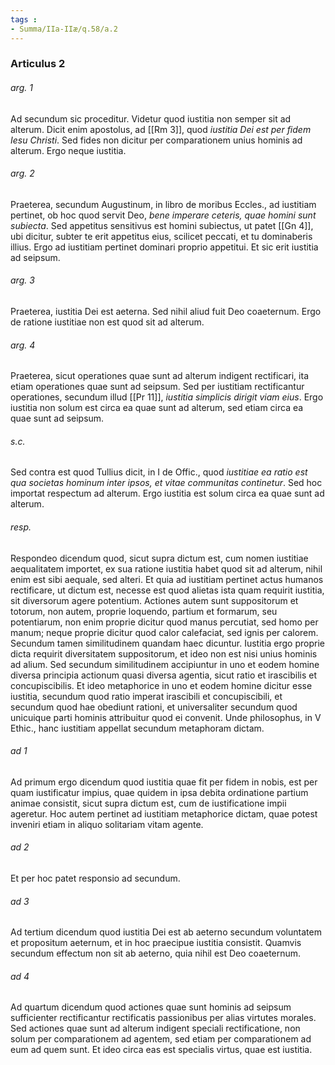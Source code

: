 ```yaml
---
tags : 
- Summa/IIa-IIæ/q.58/a.2
---
```


### Articulus 2

###### arg. 1
Ad secundum sic proceditur. Videtur quod iustitia non semper sit ad alterum. Dicit enim apostolus, ad [[Rm 3]], quod *iustitia Dei est per fidem Iesu Christi*. Sed fides non dicitur per comparationem unius hominis ad alterum. Ergo neque iustitia.

###### arg. 2
Praeterea, secundum Augustinum, in libro de moribus Eccles., ad iustitiam pertinet, ob hoc quod servit Deo, *bene imperare ceteris, quae homini sunt subiecta*. Sed appetitus sensitivus est homini subiectus, ut patet [[Gn 4]], ubi dicitur, subter te erit appetitus eius, scilicet peccati, et tu dominaberis illius. Ergo ad iustitiam pertinet dominari proprio appetitui. Et sic erit iustitia ad seipsum.

###### arg. 3
Praeterea, iustitia Dei est aeterna. Sed nihil aliud fuit Deo coaeternum. Ergo de ratione iustitiae non est quod sit ad alterum.

###### arg. 4
Praeterea, sicut operationes quae sunt ad alterum indigent rectificari, ita etiam operationes quae sunt ad seipsum. Sed per iustitiam rectificantur operationes, secundum illud [[Pr 11]], *iustitia simplicis dirigit viam eius*. Ergo iustitia non solum est circa ea quae sunt ad alterum, sed etiam circa ea quae sunt ad seipsum.

###### s.c.
Sed contra est quod Tullius dicit, in I de Offic., quod *iustitiae ea ratio est qua societas hominum inter ipsos, et vitae communitas continetur*. Sed hoc importat respectum ad alterum. Ergo iustitia est solum circa ea quae sunt ad alterum.

###### resp.
Respondeo dicendum quod, sicut supra dictum est, cum nomen iustitiae aequalitatem importet, ex sua ratione iustitia habet quod sit ad alterum, nihil enim est sibi aequale, sed alteri. Et quia ad iustitiam pertinet actus humanos rectificare, ut dictum est, necesse est quod alietas ista quam requirit iustitia, sit diversorum agere potentium. Actiones autem sunt suppositorum et totorum, non autem, proprie loquendo, partium et formarum, seu potentiarum, non enim proprie dicitur quod manus percutiat, sed homo per manum; neque proprie dicitur quod calor calefaciat, sed ignis per calorem. Secundum tamen similitudinem quandam haec dicuntur. Iustitia ergo proprie dicta requirit diversitatem suppositorum, et ideo non est nisi unius hominis ad alium. Sed secundum similitudinem accipiuntur in uno et eodem homine diversa principia actionum quasi diversa agentia, sicut ratio et irascibilis et concupiscibilis. Et ideo metaphorice in uno et eodem homine dicitur esse iustitia, secundum quod ratio imperat irascibili et concupiscibili, et secundum quod hae obediunt rationi, et universaliter secundum quod unicuique parti hominis attribuitur quod ei convenit. Unde philosophus, in V Ethic., hanc iustitiam appellat secundum metaphoram dictam.

###### ad 1
Ad primum ergo dicendum quod iustitia quae fit per fidem in nobis, est per quam iustificatur impius, quae quidem in ipsa debita ordinatione partium animae consistit, sicut supra dictum est, cum de iustificatione impii ageretur. Hoc autem pertinet ad iustitiam metaphorice dictam, quae potest inveniri etiam in aliquo solitariam vitam agente.

###### ad 2
Et per hoc patet responsio ad secundum.

###### ad 3
Ad tertium dicendum quod iustitia Dei est ab aeterno secundum voluntatem et propositum aeternum, et in hoc praecipue iustitia consistit. Quamvis secundum effectum non sit ab aeterno, quia nihil est Deo coaeternum.

###### ad 4
Ad quartum dicendum quod actiones quae sunt hominis ad seipsum sufficienter rectificantur rectificatis passionibus per alias virtutes morales. Sed actiones quae sunt ad alterum indigent speciali rectificatione, non solum per comparationem ad agentem, sed etiam per comparationem ad eum ad quem sunt. Et ideo circa eas est specialis virtus, quae est iustitia.

